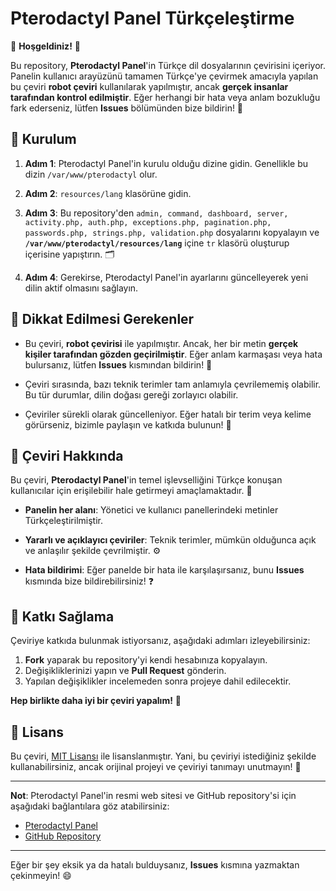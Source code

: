 # Pterodactyl Panel Türkçeleştirme

🎉 **Hoşgeldiniz!** 🎉

Bu repository, **Pterodactyl Panel**'in Türkçe dil dosyalarının çevirisini içeriyor. Panelin kullanıcı arayüzünü tamamen Türkçe'ye çevirmek amacıyla yapılan bu çeviri **robot çeviri** kullanılarak yapılmıştır, ancak **gerçek insanlar tarafından kontrol edilmiştir**. Eğer herhangi bir hata veya anlam bozukluğu fark ederseniz, lütfen **Issues** bölümünden bize bildirin! 📝

## 🚀 Kurulum

1. **Adım 1**: Pterodactyl Panel'in kurulu olduğu dizine gidin. Genellikle bu dizin `/var/www/pterodactyl` olur.
   
2. **Adım 2**: `resources/lang` klasörüne gidin.

3. **Adım 3**: Bu repository'den `admin, command, dashboard, server, activity.php, auth.php, exceptions.php, pagination.php, passwords.php, strings.php, validation.php` dosyalarını kopyalayın ve **`/var/www/pterodactyl/resources/lang`** içine `tr` klasörü oluşturup içerisine yapıştırın. 🗂️

4. **Adım 4**: Gerekirse, Pterodactyl Panel'in ayarlarını güncelleyerek yeni dilin aktif olmasını sağlayın.

## 🔧 Dikkat Edilmesi Gerekenler

- Bu çeviri, **robot çevirisi** ile yapılmıştır. Ancak, her bir metin **gerçek kişiler tarafından gözden geçirilmiştir**. Eğer anlam karmaşası veya hata bulursanız, lütfen **Issues** kısmından bildirin! 🐛
  
- Çeviri sırasında, bazı teknik terimler tam anlamıyla çevrilememiş olabilir. Bu tür durumlar, dilin doğası gereği zorlayıcı olabilir.

- Çeviriler sürekli olarak güncelleniyor. Eğer hatalı bir terim veya kelime görürseniz, bizimle paylaşın ve katkıda bulunun! 🤝

## 💬 Çeviri Hakkında

Bu çeviri, **Pterodactyl Panel**'in temel işlevselliğini Türkçe konuşan kullanıcılar için erişilebilir hale getirmeyi amaçlamaktadır. 🎯 

- **Panelin her alanı**: Yönetici ve kullanıcı panellerindeki metinler Türkçeleştirilmiştir.
  
- **Yararlı ve açıklayıcı çeviriler**: Teknik terimler, mümkün olduğunca açık ve anlaşılır şekilde çevrilmiştir. ⚙️

- **Hata bildirimi**: Eğer panelde bir hata ile karşılaşırsanız, bunu **Issues** kısmında bize bildirebilirsiniz! ❓

## 🌟 Katkı Sağlama

Çeviriye katkıda bulunmak istiyorsanız, aşağıdaki adımları izleyebilirsiniz:

1. **Fork** yaparak bu repository'yi kendi hesabınıza kopyalayın.
2. Değişikliklerinizi yapın ve **Pull Request** gönderin.
3. Yapılan değişiklikler incelemeden sonra projeye dahil edilecektir.

**Hep birlikte daha iyi bir çeviri yapalım!** 💪

## 📄 Lisans

Bu çeviri, [MIT Lisansı](https://opensource.org/licenses/MIT) ile lisanslanmıştır. Yani, bu çeviriyi istediğiniz şekilde kullanabilirsiniz, ancak orijinal projeyi ve çeviriyi tanımayı unutmayın! 🙌

---

**Not**: Pterodactyl Panel'in resmi web sitesi ve GitHub repository'si için aşağıdaki bağlantılara göz atabilirsiniz:

- [Pterodactyl Panel](https://pterodactyl.io)
- [GitHub Repository](https://github.com/pterodactyl/panel)

---

Eğer bir şey eksik ya da hatalı bulduysanız, **Issues** kısmına yazmaktan çekinmeyin! 😄
